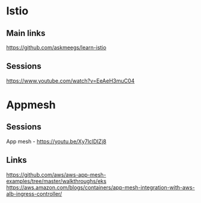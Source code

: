 # Istio

## Main links
https://github.com/askmeegs/learn-istio

## Sessions 
https://www.youtube.com/watch?v=EeAeH3muC04


# Appmesh
## Sessions 
App mesh - https://youtu.be/Xy7lclDIZj8  

## Links 
https://github.com/aws/aws-app-mesh-examples/tree/master/walkthroughs/eks
https://aws.amazon.com/blogs/containers/app-mesh-integration-with-aws-alb-ingress-controller/

